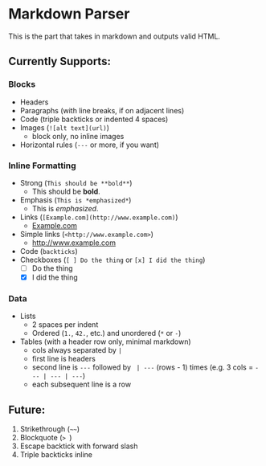 # Markdown Parser

This is the part that takes in markdown and outputs valid HTML.

## Currently Supports:

### Blocks

* Headers
* Paragraphs (with line breaks, if on adjacent lines)
* Code (triple backticks or indented 4 spaces)
* Images (`![alt text](url)`)
  * block only, no inline images
* Horizontal rules (`---` or more, if you want)

### Inline Formatting

* Strong (`This should be **bold**`)
  * This should be **bold**.
* Emphasis (`This is *emphasized*`)
  * This is *emphasized*.
* Links (`[Example.com](http://www.example.com)`)
  * [Example.com](http://www.example.com)
* Simple links (`<http://www.example.com>`)
  * <http://www.example.com>
* Code (`backticks`)
* Checkboxes (`[ ] Do the thing` or `[x] I did the thing`)
  * [ ] Do the thing
  * [x] I did the thing

### Data

- Lists
  - 2 spaces per indent
  - Ordered (`1.`, `42.`, etc.) and unordered (`*` or `-`)
- Tables (with a header row only, minimal markdown)
  - cols always separated by ` | `
  - first line is headers
  - second line is `---` followed by ` | ---` (rows - 1) times (e.g. 3 cols = `--- | --- | ---`)
  - each subsequent line is a row

## Future:

1. Strikethrough (`~~`)
1. Blockquote (`> `)
1. Escape backtick with forward slash
1. Triple backticks inline